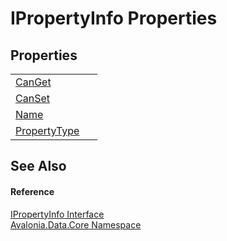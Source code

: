 # IPropertyInfo Properties




## Properties
<table>
<tr>
<td><a href="P_Avalonia_Data_Core_IPropertyInfo_CanGet">CanGet</a></td>
<td> </td>
</tr>
<tr>
<td><a href="P_Avalonia_Data_Core_IPropertyInfo_CanSet">CanSet</a></td>
<td> </td>
</tr>
<tr>
<td><a href="P_Avalonia_Data_Core_IPropertyInfo_Name">Name</a></td>
<td> </td>
</tr>
<tr>
<td><a href="P_Avalonia_Data_Core_IPropertyInfo_PropertyType">PropertyType</a></td>
<td> </td>
</tr>
</table>

## See Also


#### Reference
<a href="T_Avalonia_Data_Core_IPropertyInfo">IPropertyInfo Interface</a>  
<a href="N_Avalonia_Data_Core">Avalonia.Data.Core Namespace</a>  

